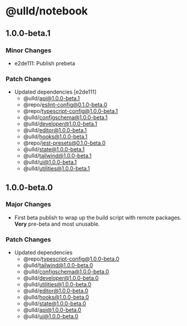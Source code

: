 # @ulld/notebook

## 1.0.0-beta.1

### Minor Changes

- e2de111: Publish prebeta

### Patch Changes

- Updated dependencies [e2de111]
  - @ulld/api@1.0.0-beta.1
  - @repo/eslint-config@0.1.0-beta.0
  - @repo/typescript-config@1.0.0-beta.1
  - @ulld/configschema@1.0.0-beta.1
  - @ulld/developer@1.0.0-beta.1
  - @ulld/editor@1.0.0-beta.1
  - @ulld/hooks@1.0.0-beta.1
  - @repo/jest-presets@0.1.0-beta.0
  - @ulld/state@1.0.0-beta.1
  - @ulld/tailwind@1.0.0-beta.1
  - @ulld/ui@1.0.0-beta.1
  - @ulld/utilities@1.0.0-beta.1

## 1.0.0-beta.0

### Major Changes

- First beta publish to wrap up the build script with remote packages. **Very** pre-beta and most unusable.

### Patch Changes

- Updated dependencies
  - @repo/typescript-config@1.0.0-beta.0
  - @ulld/tailwind@1.0.0-beta.0
  - @ulld/configschema@1.0.0-beta.0
  - @ulld/developer@1.0.0-beta.0
  - @ulld/utilities@1.0.0-beta.0
  - @ulld/editor@1.0.0-beta.0
  - @ulld/hooks@1.0.0-beta.0
  - @ulld/state@1.0.0-beta.0
  - @ulld/api@1.0.0-beta.0
  - @ulld/ui@1.0.0-beta.0
